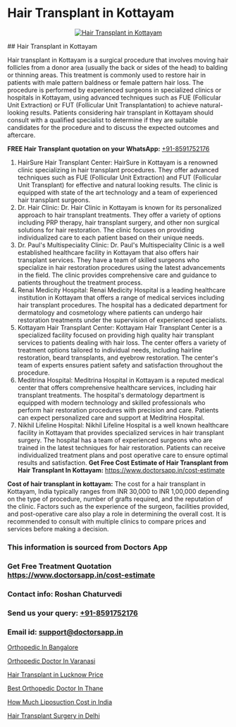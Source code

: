 # Hair Transplant in Kottayam

<p align="center">
  <a href="https://doctorsapp.co.in/treatment/hair-transplant">
    <img src="https://doctorsapp.co.in/uploads/treatment_image/transplant.jpg" alt="Hair Transplant in Kottayam">
  </a>
</p>
## Hair Transplant in Kottayam

Hair transplant in Kottayam is a surgical procedure that involves moving hair follicles from a donor area (usually the back or sides of the head) to balding or thinning areas. This treatment is commonly used to restore hair in patients with male pattern baldness or female pattern hair loss. The procedure is performed by experienced surgeons in specialized clinics or hospitals in Kottayam, using advanced techniques such as FUE (Follicular Unit Extraction) or FUT (Follicular Unit Transplantation) to achieve natural-looking results. Patients considering hair transplant in Kottayam should consult with a qualified specialist to determine if they are suitable candidates for the procedure and to discuss the expected outcomes and aftercare.

**FREE Hair Transplant quotation on your WhatsApp:**  [+91-8591752176](https://api.whatsapp.com/send?phone=8591752176)

1) HairSure   Hair Transplant Center: HairSure in Kottayam is a renowned clinic specializing in hair transplant procedures. They offer advanced techniques such as FUE (Follicular Unit Extraction) and FUT (Follicular Unit Transplant) for effective and natural looking results. The clinic is equipped with state of the art technology and a team of experienced hair transplant surgeons.
2) Dr. Hair Clinic: Dr. Hair Clinic in Kottayam is known for its personalized approach to hair transplant treatments. They offer a variety of options including PRP therapy, hair transplant surgery, and other non surgical solutions for hair restoration. The clinic focuses on providing individualized care to each patient based on their unique needs.
3) Dr. Paul's Multispeciality Clinic: Dr. Paul's Multispeciality Clinic is a well established healthcare facility in Kottayam that also offers hair transplant services. They have a team of skilled surgeons who specialize in hair restoration procedures using the latest advancements in the field. The clinic provides comprehensive care and guidance to patients throughout the treatment process.
4) Renai Medicity Hospital: Renai Medicity Hospital is a leading healthcare institution in Kottayam that offers a range of medical services including hair transplant procedures. The hospital has a dedicated department for dermatology and cosmetology where patients can undergo hair restoration treatments under the supervision of experienced specialists.
5) Kottayam Hair Transplant Center: Kottayam Hair Transplant Center is a specialized facility focused on providing high quality hair transplant services to patients dealing with hair loss. The center offers a variety of treatment options tailored to individual needs, including hairline restoration, beard transplants, and eyebrow restoration. The center's team of experts ensures patient safety and satisfaction throughout the procedure.
6) Meditrina Hospital: Meditrina Hospital in Kottayam is a reputed medical center that offers comprehensive healthcare services, including hair transplant treatments. The hospital's dermatology department is equipped with modern technology and skilled professionals who perform hair restoration procedures with precision and care. Patients can expect personalized care and support at Meditrina Hospital.
7) Nikhil Lifeline Hospital: Nikhil Lifeline Hospital is a well known healthcare facility in Kottayam that provides specialized services in hair transplant surgery. The hospital has a team of experienced surgeons who are trained in the latest techniques for hair restoration. Patients can receive individualized treatment plans and post operative care to ensure optimal results and satisfaction.
**Get Free Cost Estimate of Hair Transplant from Hair Transplant In Kottayam:** https://www.doctorsapp.in/cost-estimate

**Cost of hair transplant in kottayam:**
The cost for a hair transplant in Kottayam, India typically ranges from INR 30,000 to INR 1,00,000 depending on the type of procedure, number of grafts required, and the reputation of the clinic. Factors such as the experience of the surgeon, facilities provided, and post-operative care also play a role in determining the overall cost. It is recommended to consult with multiple clinics to compare prices and services before making a decision.

### This information is sourced from Doctors App 
### Get Free Treatment Quotation https://www.doctorsapp.in/cost-estimate
### Contact info: Roshan Chaturvedi 
### Send us your query: [+91-8591752176](https://api.whatsapp.com/send?phone=8591752176) 
### Email id: support@doctorsapp.in

[Orthopedic In Bangalore](https://www.linkedin.com/pulse/orthopedic-bangalore-doctorsappin-xwhbc?trackingId=LoY2caBi4ySfGMSuVhoalA%3D%3D&lipi=urn%3Ali%3Apage%3Ad_flagship3_company_admin%3Bv1vSrTMWRDqcHbnFEZaXTQ%3D%3D)

[Orthopedic Doctor In Varanasi](https://www.linkedin.com/pulse/orthopedic-doctor-varanasi-acl-tear-treatment-mtwhe?trackingId=t41j%2BFoLBVl8S2Q%2BBf3WiA%3D%3D&lipi=urn%3Ali%3Apage%3Ad_flagship3_company_admin%3BxUBWLKzDRA2fVBqJ%2Fp%2FTnw%3D%3D)

[Hair Transplant in Lucknow Price](https://medium.com/@devenderrathi97/hair-transplant-in-lucknow-price-9dc926d9e9e5)

[Best Orthopedic Doctor In Thane](https://medium.com/@manish632504/best-orthopedic-doctor-in-thane-3e593a4791f9)

[How Much Liposuction Cost in India](https://doctors-apps.github.io/doctorsapp/how-much-liposuction-cost-in-india)

[Hair Transplant Surgery in Delhi](https://doctors-apps.github.io/doctorsapp/hair-transplant-surgery-in-delhi)


